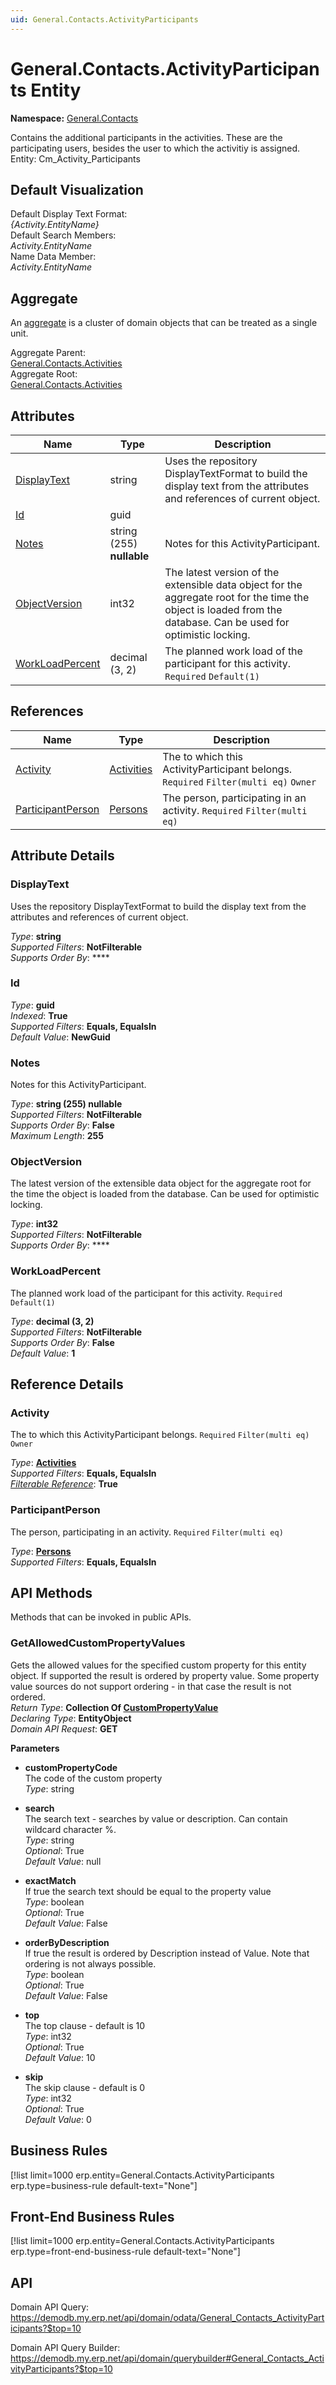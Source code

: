 ```yaml
---
uid: General.Contacts.ActivityParticipants
---
```

# General.Contacts.ActivityParticipants Entity

**Namespace:** [General.Contacts](General.Contacts.md)  

Contains the additional participants in the activities. These are the participating users, besides the user to which the activitiy is assigned. Entity: Cm_Activity_Participants

## Default Visualization
Default Display Text Format:  
_{Activity.EntityName}_  
Default Search Members:  
_Activity.EntityName_  
Name Data Member:  
_Activity.EntityName_  

## Aggregate
An [aggregate](https://docs.erp.net/tech/advanced/concepts/aggregates.html) is a cluster of domain objects that can be treated as a single unit.  

Aggregate Parent:  
[General.Contacts.Activities](General.Contacts.Activities.md)  
Aggregate Root:  
[General.Contacts.Activities](General.Contacts.Activities.md)  

## Attributes

| Name | Type | Description |
| ---- | ---- | --- |
| [DisplayText](General.Contacts.ActivityParticipants.md#displaytext) | string | Uses the repository DisplayTextFormat to build the display text from the attributes and references of current object. 
| [Id](General.Contacts.ActivityParticipants.md#id) | guid |  
| [Notes](General.Contacts.ActivityParticipants.md#notes) | string (255) __nullable__ | Notes for this ActivityParticipant. 
| [ObjectVersion](General.Contacts.ActivityParticipants.md#objectversion) | int32 | The latest version of the extensible data object for the aggregate root for the time the object is loaded from the database. Can be used for optimistic locking. 
| [WorkLoadPercent](General.Contacts.ActivityParticipants.md#workloadpercent) | decimal (3, 2) | The planned work load of the participant for this activity. `Required` `Default(1)` 

## References

| Name | Type | Description |
| ---- | ---- | --- |
| [Activity](General.Contacts.ActivityParticipants.md#activity) | [Activities](General.Contacts.Activities.md) | The <see cref="Activity"/> to which this ActivityParticipant belongs. `Required` `Filter(multi eq)` `Owner` |
| [ParticipantPerson](General.Contacts.ActivityParticipants.md#participantperson) | [Persons](General.Contacts.Persons.md) | The person, participating in an activity. `Required` `Filter(multi eq)` |


## Attribute Details

### DisplayText

Uses the repository DisplayTextFormat to build the display text from the attributes and references of current object.

_Type_: **string**  
_Supported Filters_: **NotFilterable**  
_Supports Order By_: ****  

### Id

_Type_: **guid**  
_Indexed_: **True**  
_Supported Filters_: **Equals, EqualsIn**  
_Default Value_: **NewGuid**  

### Notes

Notes for this ActivityParticipant.

_Type_: **string (255) __nullable__**  
_Supported Filters_: **NotFilterable**  
_Supports Order By_: **False**  
_Maximum Length_: **255**  

### ObjectVersion

The latest version of the extensible data object for the aggregate root for the time the object is loaded from the database. Can be used for optimistic locking.

_Type_: **int32**  
_Supported Filters_: **NotFilterable**  
_Supports Order By_: ****  

### WorkLoadPercent

The planned work load of the participant for this activity. `Required` `Default(1)`

_Type_: **decimal (3, 2)**  
_Supported Filters_: **NotFilterable**  
_Supports Order By_: **False**  
_Default Value_: **1**  


## Reference Details

### Activity

The <see cref="Activity"/> to which this ActivityParticipant belongs. `Required` `Filter(multi eq)` `Owner`

_Type_: **[Activities](General.Contacts.Activities.md)**  
_Supported Filters_: **Equals, EqualsIn**  
_[Filterable Reference](https://docs.erp.net/dev/domain-api/filterable-references.html)_: **True**  

### ParticipantPerson

The person, participating in an activity. `Required` `Filter(multi eq)`

_Type_: **[Persons](General.Contacts.Persons.md)**  
_Supported Filters_: **Equals, EqualsIn**  


## API Methods

Methods that can be invoked in public APIs.

### GetAllowedCustomPropertyValues

Gets the allowed values for the specified custom property for this entity object.              If supported the result is ordered by property value. Some property value sources do not support ordering - in that case the result is not ordered.  
_Return Type_: **Collection Of [CustomPropertyValue](../data-types.md#general.custompropertyvalue)**  
_Declaring Type_: **EntityObject**  
_Domain API Request_: **GET**  

**Parameters**  
  * **customPropertyCode**  
    The code of the custom property  
    _Type_: string  

  * **search**  
    The search text - searches by value or description. Can contain wildcard character %.  
    _Type_: string  
     _Optional_: True  
    _Default Value_: null  

  * **exactMatch**  
    If true the search text should be equal to the property value  
    _Type_: boolean  
     _Optional_: True  
    _Default Value_: False  

  * **orderByDescription**  
    If true the result is ordered by Description instead of Value. Note that ordering is not always possible.  
    _Type_: boolean  
     _Optional_: True  
    _Default Value_: False  

  * **top**  
    The top clause - default is 10  
    _Type_: int32  
     _Optional_: True  
    _Default Value_: 10  

  * **skip**  
    The skip clause - default is 0  
    _Type_: int32  
     _Optional_: True  
    _Default Value_: 0  



## Business Rules

[!list limit=1000 erp.entity=General.Contacts.ActivityParticipants erp.type=business-rule default-text="None"]

## Front-End Business Rules

[!list limit=1000 erp.entity=General.Contacts.ActivityParticipants erp.type=front-end-business-rule default-text="None"]

## API

Domain API Query:
<https://demodb.my.erp.net/api/domain/odata/General_Contacts_ActivityParticipants?$top=10>

Domain API Query Builder:
<https://demodb.my.erp.net/api/domain/querybuilder#General_Contacts_ActivityParticipants?$top=10>

